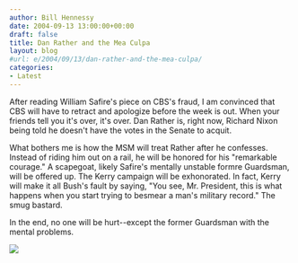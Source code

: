 ```yaml
---
author: Bill Hennessy
date: 2004-09-13 13:00:00+00:00
draft: false
title: Dan Rather and the Mea Culpa
layout: blog
#url: e/2004/09/13/dan-rather-and-the-mea-culpa/
categories:
- Latest
---
```


After reading William Safire's piece on CBS's fraud, I am convinced that CBS will have to retract and apologize before the week is out. When your friends tell you it's over, it's over. Dan Rather is, right now, Richard Nixon being told he doesn't have the votes in the Senate to acquit.




What bothers me is how the MSM will treat Rather after he confesses. Instead of riding him out on a rail, he will be honored for his "remarkable courage." A scapegoat, likely Safire's mentally unstable formre Guardsman, will be offered up. The Kerry campaign will be exhonorated. In fact, Kerry will make it all Bush's fault by saying, "You see, Mr. President, this is what happens when you start trying to besmear a man's military record." The smug bastard.




In the end, no one will be hurt--except the former Guardsman with the mental problems.

![](https://blog.billhennessy.com/aggbug.aspx?PostID=566)

